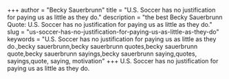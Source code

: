 +++
author = "Becky Sauerbrunn"
title = "U.S. Soccer has no justification for paying us as little as they do."
description = "the best Becky Sauerbrunn Quote: U.S. Soccer has no justification for paying us as little as they do."
slug = "us-soccer-has-no-justification-for-paying-us-as-little-as-they-do"
keywords = "U.S. Soccer has no justification for paying us as little as they do.,becky sauerbrunn,becky sauerbrunn quotes,becky sauerbrunn quote,becky sauerbrunn sayings,becky sauerbrunn saying,quotes, sayings,quote, saying, motivation"
+++
U.S. Soccer has no justification for paying us as little as they do.

